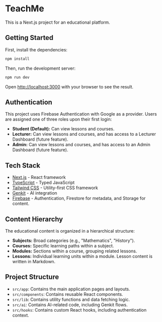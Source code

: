 # TeachMe

This is a Next.js project for an educational platform.

## Getting Started

First, install the dependencies:

```bash
npm install
```

Then, run the development server:

```bash
npm run dev
```

Open [http://localhost:3000](http://localhost:3000) with your browser to see the result.

## Authentication

This project uses Firebase Authentication with Google as a provider. Users are assigned one of three roles upon their first login:

*   **Student (Default):** Can view lessons and courses.
*   **Lecturer:** Can view lessons and courses, and has access to a Lecturer Dashboard (future feature).
*   **Admin:** Can view lessons and courses, and has access to an Admin Dashboard (future feature).

## Tech Stack

*   [Next.js](https://nextjs.org/) - React framework
*   [TypeScript](https://www.typescriptlang.org/) - Typed JavaScript
*   [Tailwind CSS](https://tailwindcss.com/) - Utility-first CSS framework
*   [Genkit](https://firebase.google.com/docs/genkit) - AI integration
*   [Firebase](https://firebase.google.com/) - Authentication, Firestore for metadata, and Storage for content.

## Content Hierarchy

The educational content is organized in a hierarchical structure:

*   **Subjects:** Broad categories (e.g., "Mathematics", "History").
*   **Courses:** Specific learning paths within a subject.
*   **Modules:** Sections within a course, grouping related lessons.
*   **Lessons:** Individual learning units within a module. Lesson content is written in Markdown.

## Project Structure

*   `src/app`: Contains the main application pages and layouts.
*   `src/components`: Contains reusable React components.
*   `src/lib`: Contains utility functions and data fetching logic.
*   `src/ai`: Contains AI-related code, including Genkit flows.
*   `src/hooks`: Contains custom React hooks, including authentication context.

